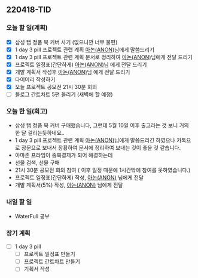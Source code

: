 ## 220418-TID

### 오늘 할 일(계획)

- [x] 삼성 탭 정품 북 커버 사기 (없으니깐 너무 불편)
- [x] 1 day 3 pill 프로젝트 관련 계획 [아논(ANON)](https://github.com/anon-js)님에게 말씀드리기
- [x] 1 day 3 pill 프로젝트 관련 계획 문서로 정리하여 [아논(ANON)](https://github.com/anon-js)님에게 전달 드리기
- [x] 프로젝트 일정표(간단하게) [아논(ANON)](https://github.com/anon-js)님 에게 전달 드리기
- [x] 개발 계획서 작성후 [아논(ANON)](https://github.com/anon-js)님 에게 전달 드리기
- [x] 다이어리 작성하기
- [x] 오늘 프로젝트 공모전 21시 30분 회의
- [ ] 블로그 간트차트 5편 올리기 (새벽에 할 예정)

### 오늘 한 일(회고)

- 삼성 탭 정품 북 커버 구매했습니다, 그런데 5월 10일 이후 출고라는 것 보니 거의 한 달 걸리는듯하네요..
- 1 day 3 pill 프로젝트 관련 계획 [아논(ANON)](https://github.com/anon-js)님에게 말씀드리긴 하였으나 카톡으로 장문으로 보내서 장황하여 문서에 정리하여 보내는 것이 좋을 것 같습니다.
- 아마존 프라임이 중복결제가 되어 해결하는데
- 선물 검색, 선물 구매
- 21시 30분 공모전 회의 참여 ( 이후 일정 때문에 1시간밖에 참여를 못하였습니다.)
- 프로젝트 일정표(간단하게) 작성, [아논(ANON)](https://github.com/anon-js) 님에게 전달
- 개발 계획서(5%) 작성, [아논(ANON)](https://github.com/anon-js) 님에게 전달

### 내일 할 일

- WaterFull 공부

### 장기 계획

- [ ] 1 day 3 pill
  - [ ] 프로젝트 일정표 만들기
  - [ ] 프로젝트 간트차트 만들기
  - [ ] 기획서 작성
